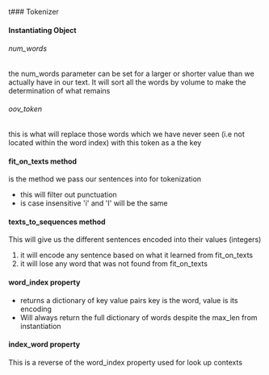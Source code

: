 t### Tokenizer
#### Instantiating Object
###### num_words
the num_words parameter can be set for a larger or shorter value than we actually have in our text. It will sort all the words by volume to make the determination of what remains

###### oov_token
this is what will replace those words which we have never seen (i.e not located within the word index) with this token as a the key
#### fit_on_texts method
is the method we pass our sentences into for tokenization
* this will filter out punctuation
* is case insensitive 'i' and 'I' will be the same

#### texts_to_sequences method
This will give us the different sentences encoded into their values (integers)
1. it will encode any sentence based on what it learned from fit_on_texts
2. it will lose any word that was not found from fit_on_texts

#### word_index property
* returns a dictionary of key value pairs
	key is the word, value is its encoding
* Will always return the full dictionary of words despite the max_len from instantiation

#### index_word property
This is a reverse of the word_index property used for look up contexts

